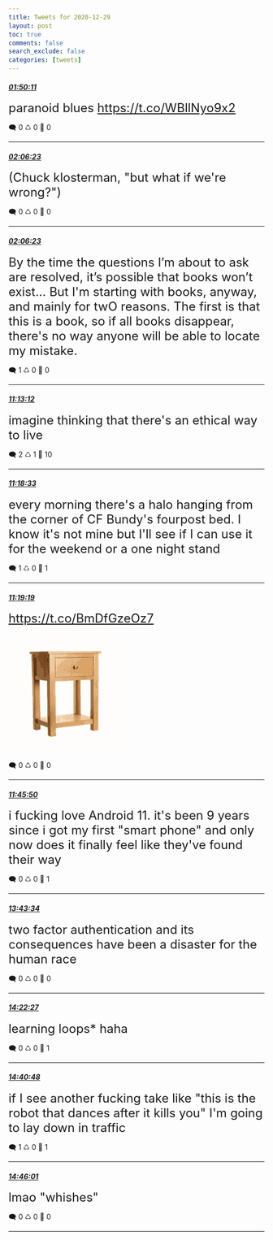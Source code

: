 ```yaml
---
title: Tweets for 2020-12-29
layout: post
toc: true
comments: false
search_exclude: false
categories: [tweets]
---
```



#### <a href = "https://twitter.com/deepfates/status/1343841733272989702">*01:50:11*</a>

<font size="5">paranoid blues  https://t.co/WBllNyo9x2</font>



🗨️ 0 ♺ 0 🤍  0   

---
    
#### <a href = "https://twitter.com/deepfates/status/1343845812351033345">*02:06:23*</a>

<font size="5">(Chuck klosterman, "but what if we're wrong?")</font>



🗨️ 0 ♺ 0 🤍  0   

---
    
#### <a href = "https://twitter.com/deepfates/status/1343845811235352577">*02:06:23*</a>

<font size="5">By the time the questions I’m about to ask are resolved, it’s possible that books won’t exist... But I'm starting with books, anyway, and mainly for twO reasons. The first is that this is a book, so if all books disappear, there's no way anyone will be able to locate my mistake.</font>



🗨️ 1 ♺ 0 🤍  0   

---
    
#### <a href = "https://twitter.com/deepfates/status/1343983423803650048">*11:13:12*</a>

<font size="5">imagine thinking that there's an ethical way to live</font>



🗨️ 2 ♺ 1 🤍  10   

---
    
#### <a href = "https://twitter.com/deepfates/status/1343984767679700993">*11:18:33*</a>

<font size="5">every morning there's a halo hanging from the corner of CF Bundy's fourpost bed. I know it's not mine but I'll see if I can use it for the weekend or a one night stand</font>



🗨️ 1 ♺ 0 🤍  1   

---
    
#### <a href = "https://twitter.com/deepfates/status/1343984961607532544">*11:19:19*</a>

<font size="5"> https://t.co/BmDfGzeOz7</font>

![image from twitter](/images/EqbLMaLUwAAyAkq.jpg)


🗨️ 0 ♺ 0 🤍  0   

---
    
#### <a href = "https://twitter.com/deepfates/status/1343991635152027654">*11:45:50*</a>

<font size="5">i fucking love Android 11. it's been 9 years since i got my first "smart phone" and only now does it finally feel like they've found their way</font>



🗨️ 0 ♺ 0 🤍  1   

---
    
#### <a href = "https://twitter.com/deepfates/status/1344021264134893568">*13:43:34*</a>

<font size="5">two factor authentication and its consequences have been a disaster for the human race</font>



🗨️ 0 ♺ 0 🤍  0   

---
    
#### <a href = "https://twitter.com/deepfates/status/1344031048267526145">*14:22:27*</a>

<font size="5">learning loops* haha</font>



🗨️ 0 ♺ 0 🤍  1   

---
    
#### <a href = "https://twitter.com/deepfates/status/1344035666192023552">*14:40:48*</a>

<font size="5">if I see another fucking take like "this is the robot that dances after it kills you" I'm going to lay down in traffic</font>



🗨️ 1 ♺ 0 🤍  1   

---
    
#### <a href = "https://twitter.com/deepfates/status/1344036978874961920">*14:46:01*</a>

<font size="5">lmao "whishes"</font>



🗨️ 0 ♺ 0 🤍  0   

---
    
            

